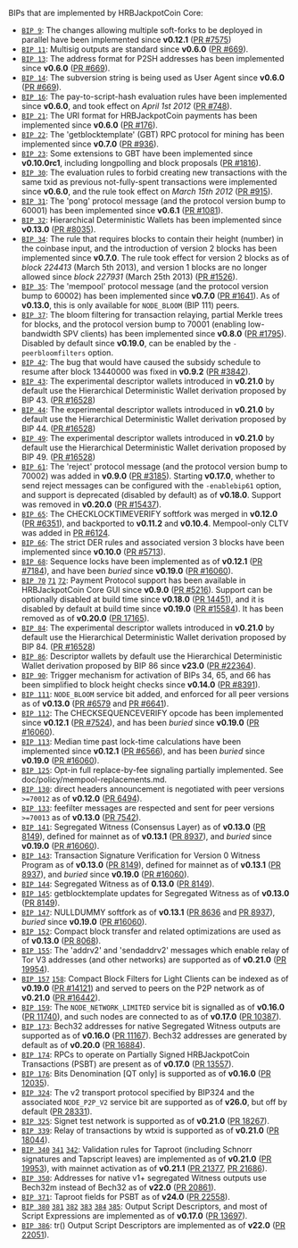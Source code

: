 BIPs that are implemented by HRBJackpotCoin Core:

* [`BIP 9`](https://github.com/hrbjackpotcoin/bips/blob/master/bip-0009.mediawiki): The changes allowing multiple soft-forks to be deployed in parallel have been implemented since **v0.12.1**  ([PR #7575](https://github.com/hrbjackpotcoin/hrbjackpotcoin/pull/7575))
* [`BIP 11`](https://github.com/hrbjackpotcoin/bips/blob/master/bip-0011.mediawiki): Multisig outputs are standard since **v0.6.0** ([PR #669](https://github.com/hrbjackpotcoin/hrbjackpotcoin/pull/669)).
* [`BIP 13`](https://github.com/hrbjackpotcoin/bips/blob/master/bip-0013.mediawiki): The address format for P2SH addresses has been implemented since **v0.6.0** ([PR #669](https://github.com/hrbjackpotcoin/hrbjackpotcoin/pull/669)).
* [`BIP 14`](https://github.com/hrbjackpotcoin/bips/blob/master/bip-0014.mediawiki): The subversion string is being used as User Agent since **v0.6.0** ([PR #669](https://github.com/hrbjackpotcoin/hrbjackpotcoin/pull/669)).
* [`BIP 16`](https://github.com/hrbjackpotcoin/bips/blob/master/bip-0016.mediawiki): The pay-to-script-hash evaluation rules have been implemented since **v0.6.0**, and took effect on *April 1st 2012* ([PR #748](https://github.com/hrbjackpotcoin/hrbjackpotcoin/pull/748)).
* [`BIP 21`](https://github.com/hrbjackpotcoin/bips/blob/master/bip-0021.mediawiki): The URI format for HRBJackpotCoin payments has been implemented since **v0.6.0** ([PR #176](https://github.com/hrbjackpotcoin/hrbjackpotcoin/pull/176)).
* [`BIP 22`](https://github.com/hrbjackpotcoin/bips/blob/master/bip-0022.mediawiki): The 'getblocktemplate' (GBT) RPC protocol for mining has been implemented since **v0.7.0** ([PR #936](https://github.com/hrbjackpotcoin/hrbjackpotcoin/pull/936)).
* [`BIP 23`](https://github.com/hrbjackpotcoin/bips/blob/master/bip-0023.mediawiki): Some extensions to GBT have been implemented since **v0.10.0rc1**, including longpolling and block proposals ([PR #1816](https://github.com/hrbjackpotcoin/hrbjackpotcoin/pull/1816)).
* [`BIP 30`](https://github.com/hrbjackpotcoin/bips/blob/master/bip-0030.mediawiki): The evaluation rules to forbid creating new transactions with the same txid as previous not-fully-spent transactions were implemented since **v0.6.0**, and the rule took effect on *March 15th 2012* ([PR #915](https://github.com/hrbjackpotcoin/hrbjackpotcoin/pull/915)).
* [`BIP 31`](https://github.com/hrbjackpotcoin/bips/blob/master/bip-0031.mediawiki): The 'pong' protocol message (and the protocol version bump to 60001) has been implemented since **v0.6.1** ([PR #1081](https://github.com/hrbjackpotcoin/hrbjackpotcoin/pull/1081)).
* [`BIP 32`](https://github.com/hrbjackpotcoin/bips/blob/master/bip-0032.mediawiki): Hierarchical Deterministic Wallets has been implemented since **v0.13.0** ([PR #8035](https://github.com/hrbjackpotcoin/hrbjackpotcoin/pull/8035)).
* [`BIP 34`](https://github.com/hrbjackpotcoin/bips/blob/master/bip-0034.mediawiki): The rule that requires blocks to contain their height (number) in the coinbase input, and the introduction of version 2 blocks has been implemented since **v0.7.0**. The rule took effect for version 2 blocks as of *block 224413* (March 5th 2013), and version 1 blocks are no longer allowed since *block 227931* (March 25th 2013) ([PR #1526](https://github.com/hrbjackpotcoin/hrbjackpotcoin/pull/1526)).
* [`BIP 35`](https://github.com/hrbjackpotcoin/bips/blob/master/bip-0035.mediawiki): The 'mempool' protocol message (and the protocol version bump to 60002) has been implemented since **v0.7.0** ([PR #1641](https://github.com/hrbjackpotcoin/hrbjackpotcoin/pull/1641)). As of **v0.13.0**, this is only available for `NODE_BLOOM` (BIP 111) peers.
* [`BIP 37`](https://github.com/hrbjackpotcoin/bips/blob/master/bip-0037.mediawiki): The bloom filtering for transaction relaying, partial Merkle trees for blocks, and the protocol version bump to 70001 (enabling low-bandwidth SPV clients) has been implemented since **v0.8.0** ([PR #1795](https://github.com/hrbjackpotcoin/hrbjackpotcoin/pull/1795)). Disabled by default since **v0.19.0**, can be enabled by the `-peerbloomfilters` option.
* [`BIP 42`](https://github.com/hrbjackpotcoin/bips/blob/master/bip-0042.mediawiki): The bug that would have caused the subsidy schedule to resume after block 13440000 was fixed in **v0.9.2** ([PR #3842](https://github.com/hrbjackpotcoin/hrbjackpotcoin/pull/3842)).
* [`BIP 43`](https://github.com/hrbjackpotcoin/bips/blob/master/bip-0043.mediawiki): The experimental descriptor wallets introduced in **v0.21.0** by default use the Hierarchical Deterministic Wallet derivation proposed by BIP 43. ([PR #16528](https://github.com/hrbjackpotcoin/hrbjackpotcoin/pull/16528))
* [`BIP 44`](https://github.com/hrbjackpotcoin/bips/blob/master/bip-0044.mediawiki): The experimental descriptor wallets introduced in **v0.21.0** by default use the Hierarchical Deterministic Wallet derivation proposed by BIP 44. ([PR #16528](https://github.com/hrbjackpotcoin/hrbjackpotcoin/pull/16528))
* [`BIP 49`](https://github.com/hrbjackpotcoin/bips/blob/master/bip-0049.mediawiki): The experimental descriptor wallets introduced in **v0.21.0** by default use the Hierarchical Deterministic Wallet derivation proposed by BIP 49. ([PR #16528](https://github.com/hrbjackpotcoin/hrbjackpotcoin/pull/16528))
* [`BIP 61`](https://github.com/hrbjackpotcoin/bips/blob/master/bip-0061.mediawiki): The 'reject' protocol message (and the protocol version bump to 70002) was added in **v0.9.0** ([PR #3185](https://github.com/hrbjackpotcoin/hrbjackpotcoin/pull/3185)). Starting **v0.17.0**, whether to send reject messages can be configured with the `-enablebip61` option, and support is deprecated (disabled by default) as of **v0.18.0**. Support was removed in **v0.20.0** ([PR #15437](https://github.com/hrbjackpotcoin/hrbjackpotcoin/pull/15437)).
* [`BIP 65`](https://github.com/hrbjackpotcoin/bips/blob/master/bip-0065.mediawiki): The CHECKLOCKTIMEVERIFY softfork was merged in **v0.12.0** ([PR #6351](https://github.com/hrbjackpotcoin/hrbjackpotcoin/pull/6351)), and backported to **v0.11.2** and **v0.10.4**. Mempool-only CLTV was added in [PR #6124](https://github.com/hrbjackpotcoin/hrbjackpotcoin/pull/6124).
* [`BIP 66`](https://github.com/hrbjackpotcoin/bips/blob/master/bip-0066.mediawiki): The strict DER rules and associated version 3 blocks have been implemented since **v0.10.0** ([PR #5713](https://github.com/hrbjackpotcoin/hrbjackpotcoin/pull/5713)).
* [`BIP 68`](https://github.com/hrbjackpotcoin/bips/blob/master/bip-0068.mediawiki): Sequence locks have been implemented as of **v0.12.1**  ([PR #7184](https://github.com/hrbjackpotcoin/hrbjackpotcoin/pull/7184)), and have been *buried* since **v0.19.0** ([PR #16060](https://github.com/hrbjackpotcoin/hrbjackpotcoin/pull/16060)).
* [`BIP 70`](https://github.com/hrbjackpotcoin/bips/blob/master/bip-0070.mediawiki) [`71`](https://github.com/hrbjackpotcoin/bips/blob/master/bip-0071.mediawiki) [`72`](https://github.com/hrbjackpotcoin/bips/blob/master/bip-0072.mediawiki):
  Payment Protocol support has been available in HRBJackpotCoin Core GUI since **v0.9.0** ([PR #5216](https://github.com/hrbjackpotcoin/hrbjackpotcoin/pull/5216)).
  Support can be optionally disabled at build time since **v0.18.0** ([PR 14451](https://github.com/hrbjackpotcoin/hrbjackpotcoin/pull/14451)),
  and it is disabled by default at build time since **v0.19.0** ([PR #15584](https://github.com/hrbjackpotcoin/hrbjackpotcoin/pull/15584)).
  It has been removed as of **v0.20.0** ([PR 17165](https://github.com/hrbjackpotcoin/hrbjackpotcoin/pull/17165)).
* [`BIP 84`](https://github.com/hrbjackpotcoin/bips/blob/master/bip-0084.mediawiki): The experimental descriptor wallets introduced in **v0.21.0** by default use the Hierarchical Deterministic Wallet derivation proposed by BIP 84. ([PR #16528](https://github.com/hrbjackpotcoin/hrbjackpotcoin/pull/16528))
* [`BIP 86`](https://github.com/hrbjackpotcoin/bips/blob/master/bip-0086.mediawiki): Descriptor wallets by default use the Hierarchical Deterministic Wallet derivation proposed by BIP 86 since **v23.0** ([PR #22364](https://github.com/hrbjackpotcoin/hrbjackpotcoin/pull/22364)).
* [`BIP 90`](https://github.com/hrbjackpotcoin/bips/blob/master/bip-0090.mediawiki): Trigger mechanism for activation of BIPs 34, 65, and 66 has been simplified to block height checks since **v0.14.0** ([PR #8391](https://github.com/hrbjackpotcoin/hrbjackpotcoin/pull/8391)).
* [`BIP 111`](https://github.com/hrbjackpotcoin/bips/blob/master/bip-0111.mediawiki): `NODE_BLOOM` service bit added, and enforced for all peer versions as of **v0.13.0** ([PR #6579](https://github.com/hrbjackpotcoin/hrbjackpotcoin/pull/6579) and [PR #6641](https://github.com/hrbjackpotcoin/hrbjackpotcoin/pull/6641)).
* [`BIP 112`](https://github.com/hrbjackpotcoin/bips/blob/master/bip-0112.mediawiki): The CHECKSEQUENCEVERIFY opcode has been implemented since **v0.12.1** ([PR #7524](https://github.com/hrbjackpotcoin/hrbjackpotcoin/pull/7524)), and has been *buried* since **v0.19.0** ([PR #16060](https://github.com/hrbjackpotcoin/hrbjackpotcoin/pull/16060)).
* [`BIP 113`](https://github.com/hrbjackpotcoin/bips/blob/master/bip-0113.mediawiki): Median time past lock-time calculations have been implemented since **v0.12.1** ([PR #6566](https://github.com/hrbjackpotcoin/hrbjackpotcoin/pull/6566)), and has been *buried* since **v0.19.0** ([PR #16060](https://github.com/hrbjackpotcoin/hrbjackpotcoin/pull/16060)).
* [`BIP 125`](https://github.com/hrbjackpotcoin/bips/blob/master/bip-0125.mediawiki): Opt-in full replace-by-fee signaling partially implemented. See doc/policy/mempool-replacements.md.
* [`BIP 130`](https://github.com/hrbjackpotcoin/bips/blob/master/bip-0130.mediawiki): direct headers announcement is negotiated with peer versions `>=70012` as of **v0.12.0** ([PR 6494](https://github.com/hrbjackpotcoin/hrbjackpotcoin/pull/6494)).
* [`BIP 133`](https://github.com/hrbjackpotcoin/bips/blob/master/bip-0133.mediawiki): feefilter messages are respected and sent for peer versions `>=70013` as of **v0.13.0** ([PR 7542](https://github.com/hrbjackpotcoin/hrbjackpotcoin/pull/7542)).
* [`BIP 141`](https://github.com/hrbjackpotcoin/bips/blob/master/bip-0141.mediawiki): Segregated Witness (Consensus Layer) as of **v0.13.0** ([PR 8149](https://github.com/hrbjackpotcoin/hrbjackpotcoin/pull/8149)), defined for mainnet as of **v0.13.1** ([PR 8937](https://github.com/hrbjackpotcoin/hrbjackpotcoin/pull/8937)), and *buried* since **v0.19.0** ([PR #16060](https://github.com/hrbjackpotcoin/hrbjackpotcoin/pull/16060)).
* [`BIP 143`](https://github.com/hrbjackpotcoin/bips/blob/master/bip-0143.mediawiki): Transaction Signature Verification for Version 0 Witness Program as of **v0.13.0** ([PR 8149](https://github.com/hrbjackpotcoin/hrbjackpotcoin/pull/8149)), defined for mainnet as of **v0.13.1** ([PR 8937](https://github.com/hrbjackpotcoin/hrbjackpotcoin/pull/8937)), and *buried* since **v0.19.0** ([PR #16060](https://github.com/hrbjackpotcoin/hrbjackpotcoin/pull/16060)).
* [`BIP 144`](https://github.com/hrbjackpotcoin/bips/blob/master/bip-0144.mediawiki): Segregated Witness as of **0.13.0** ([PR 8149](https://github.com/hrbjackpotcoin/hrbjackpotcoin/pull/8149)).
* [`BIP 145`](https://github.com/hrbjackpotcoin/bips/blob/master/bip-0145.mediawiki): getblocktemplate updates for Segregated Witness as of **v0.13.0** ([PR 8149](https://github.com/hrbjackpotcoin/hrbjackpotcoin/pull/8149)).
* [`BIP 147`](https://github.com/hrbjackpotcoin/bips/blob/master/bip-0147.mediawiki): NULLDUMMY softfork as of **v0.13.1** ([PR 8636](https://github.com/hrbjackpotcoin/hrbjackpotcoin/pull/8636) and [PR 8937](https://github.com/hrbjackpotcoin/hrbjackpotcoin/pull/8937)), *buried* since **v0.19.0** ([PR #16060](https://github.com/hrbjackpotcoin/hrbjackpotcoin/pull/16060)).
* [`BIP 152`](https://github.com/hrbjackpotcoin/bips/blob/master/bip-0152.mediawiki): Compact block transfer and related optimizations are used as of **v0.13.0** ([PR 8068](https://github.com/hrbjackpotcoin/hrbjackpotcoin/pull/8068)).
* [`BIP 155`](https://github.com/hrbjackpotcoin/bips/blob/master/bip-0155.mediawiki): The 'addrv2' and 'sendaddrv2' messages which enable relay of Tor V3 addresses (and other networks) are supported as of **v0.21.0** ([PR 19954](https://github.com/hrbjackpotcoin/hrbjackpotcoin/pull/19954)).
* [`BIP 157`](https://github.com/hrbjackpotcoin/bips/blob/master/bip-0157.mediawiki)
  [`158`](https://github.com/hrbjackpotcoin/bips/blob/master/bip-0158.mediawiki): Compact Block Filters for Light Clients can be indexed as of **v0.19.0** ([PR #14121](https://github.com/hrbjackpotcoin/hrbjackpotcoin/pull/14121)) and served to peers on the P2P network as of **v0.21.0** ([PR #16442](https://github.com/hrbjackpotcoin/hrbjackpotcoin/pull/16442)).
* [`BIP 159`](https://github.com/hrbjackpotcoin/bips/blob/master/bip-0159.mediawiki): The `NODE_NETWORK_LIMITED` service bit is signalled as of **v0.16.0** ([PR 11740](https://github.com/hrbjackpotcoin/hrbjackpotcoin/pull/11740)), and such nodes are connected to as of **v0.17.0** ([PR 10387](https://github.com/hrbjackpotcoin/hrbjackpotcoin/pull/10387)).
* [`BIP 173`](https://github.com/hrbjackpotcoin/bips/blob/master/bip-0173.mediawiki): Bech32 addresses for native Segregated Witness outputs are supported as of **v0.16.0** ([PR 11167](https://github.com/hrbjackpotcoin/hrbjackpotcoin/pull/11167)). Bech32 addresses are generated by default as of **v0.20.0** ([PR 16884](https://github.com/hrbjackpotcoin/hrbjackpotcoin/pull/16884)).
* [`BIP 174`](https://github.com/hrbjackpotcoin/bips/blob/master/bip-0174.mediawiki): RPCs to operate on Partially Signed HRBJackpotCoin Transactions (PSBT) are present as of **v0.17.0** ([PR 13557](https://github.com/hrbjackpotcoin/hrbjackpotcoin/pull/13557)).
* [`BIP 176`](https://github.com/hrbjackpotcoin/bips/blob/master/bip-0176.mediawiki): Bits Denomination [QT only] is supported as of **v0.16.0** ([PR 12035](https://github.com/hrbjackpotcoin/hrbjackpotcoin/pull/12035)).
* [`BIP 324`](https://github.com/hrbjackpotcoin/bips/blob/master/bip-0324.mediawiki): The v2 transport protocol specified by BIP324 and the associated `NODE_P2P_V2` service bit are supported as of **v26.0**, but off by default ([PR 28331](https://github.com/hrbjackpotcoin/hrbjackpotcoin/pull/28331)).
* [`BIP 325`](https://github.com/hrbjackpotcoin/bips/blob/master/bip-0325.mediawiki): Signet test network is supported as of **v0.21.0** ([PR 18267](https://github.com/hrbjackpotcoin/hrbjackpotcoin/pull/18267)).
* [`BIP 339`](https://github.com/hrbjackpotcoin/bips/blob/master/bip-0339.mediawiki): Relay of transactions by wtxid is supported as of **v0.21.0** ([PR 18044](https://github.com/hrbjackpotcoin/hrbjackpotcoin/pull/18044)).
* [`BIP 340`](https://github.com/hrbjackpotcoin/bips/blob/master/bip-0340.mediawiki)
  [`341`](https://github.com/hrbjackpotcoin/bips/blob/master/bip-0341.mediawiki)
  [`342`](https://github.com/hrbjackpotcoin/bips/blob/master/bip-0342.mediawiki):
  Validation rules for Taproot (including Schnorr signatures and Tapscript
  leaves) are implemented as of **v0.21.0** ([PR 19953](https://github.com/hrbjackpotcoin/hrbjackpotcoin/pull/19953)),
  with mainnet activation as of **v0.21.1** ([PR 21377](https://github.com/hrbjackpotcoin/hrbjackpotcoin/pull/21377),
  [PR 21686](https://github.com/hrbjackpotcoin/hrbjackpotcoin/pull/21686)).
* [`BIP 350`](https://github.com/hrbjackpotcoin/bips/blob/master/bip-0350.mediawiki): Addresses for native v1+ segregated Witness outputs use Bech32m instead of Bech32 as of **v22.0** ([PR 20861](https://github.com/hrbjackpotcoin/hrbjackpotcoin/pull/20861)).
* [`BIP 371`](https://github.com/hrbjackpotcoin/bips/blob/master/bip-0371.mediawiki): Taproot fields for PSBT as of **v24.0** ([PR 22558](https://github.com/hrbjackpotcoin/hrbjackpotcoin/pull/22558)).
* [`BIP 380`](https://github.com/hrbjackpotcoin/bips/blob/master/bip-0380.mediawiki)
  [`381`](https://github.com/hrbjackpotcoin/bips/blob/master/bip-0381.mediawiki)
  [`382`](https://github.com/hrbjackpotcoin/bips/blob/master/bip-0382.mediawiki)
  [`383`](https://github.com/hrbjackpotcoin/bips/blob/master/bip-0383.mediawiki)
  [`384`](https://github.com/hrbjackpotcoin/bips/blob/master/bip-0384.mediawiki)
  [`385`](https://github.com/hrbjackpotcoin/bips/blob/master/bip-0385.mediawiki):
  Output Script Descriptors, and most of Script Expressions are implemented as of **v0.17.0** ([PR 13697](https://github.com/hrbjackpotcoin/hrbjackpotcoin/pull/13697)).
* [`BIP 386`](https://github.com/hrbjackpotcoin/bips/blob/master/bip-0386.mediawiki): tr() Output Script Descriptors are implemented as of **v22.0** ([PR 22051](https://github.com/hrbjackpotcoin/hrbjackpotcoin/pull/22051)).
